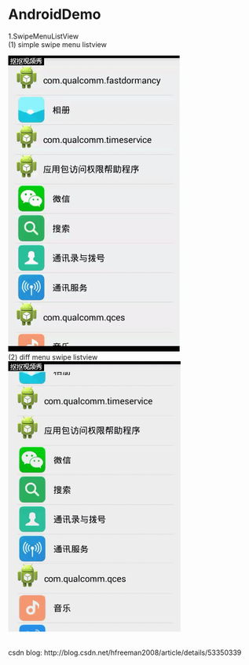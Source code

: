 # AndroidDemo

1.SwipeMenuListView
</br>
(1) simple swipe menu listview

![Image text](simple_swipe_menu_lisview.gif)
</br>
(2) diff menu swipe listview
</br>
![Image text](diff_menu_swip_listview.gif)


</br>
csdn blog:
http://blog.csdn.net/hfreeman2008/article/details/53350339
